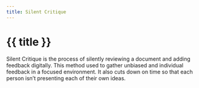 ```yaml
---
title: Silent Critique
---
```


# {{ title }}

Silent Critique is the process of silently reviewing a document and adding feedback digitally.   This method used to gather unbiased and individual feedback in a focused environment. It also cuts down on time so that each person isn’t presenting each of their own ideas.